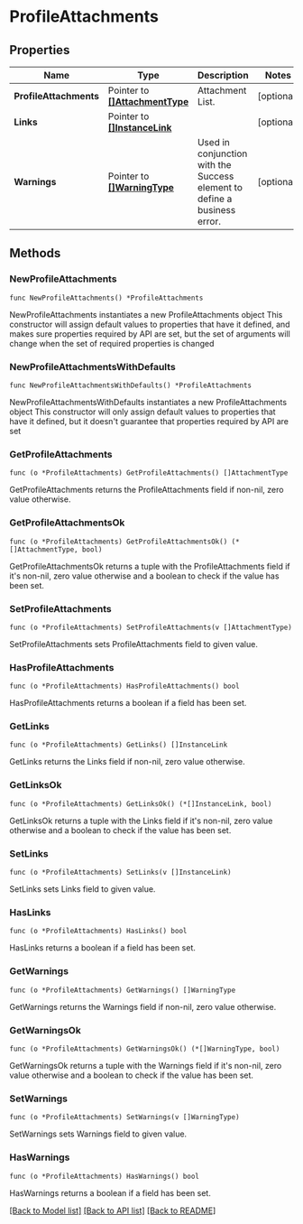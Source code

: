 # ProfileAttachments

## Properties

Name | Type | Description | Notes
------------ | ------------- | ------------- | -------------
**ProfileAttachments** | Pointer to [**[]AttachmentType**](AttachmentType.md) | Attachment List. | [optional] 
**Links** | Pointer to [**[]InstanceLink**](InstanceLink.md) |  | [optional] 
**Warnings** | Pointer to [**[]WarningType**](WarningType.md) | Used in conjunction with the Success element to define a business error. | [optional] 

## Methods

### NewProfileAttachments

`func NewProfileAttachments() *ProfileAttachments`

NewProfileAttachments instantiates a new ProfileAttachments object
This constructor will assign default values to properties that have it defined,
and makes sure properties required by API are set, but the set of arguments
will change when the set of required properties is changed

### NewProfileAttachmentsWithDefaults

`func NewProfileAttachmentsWithDefaults() *ProfileAttachments`

NewProfileAttachmentsWithDefaults instantiates a new ProfileAttachments object
This constructor will only assign default values to properties that have it defined,
but it doesn't guarantee that properties required by API are set

### GetProfileAttachments

`func (o *ProfileAttachments) GetProfileAttachments() []AttachmentType`

GetProfileAttachments returns the ProfileAttachments field if non-nil, zero value otherwise.

### GetProfileAttachmentsOk

`func (o *ProfileAttachments) GetProfileAttachmentsOk() (*[]AttachmentType, bool)`

GetProfileAttachmentsOk returns a tuple with the ProfileAttachments field if it's non-nil, zero value otherwise
and a boolean to check if the value has been set.

### SetProfileAttachments

`func (o *ProfileAttachments) SetProfileAttachments(v []AttachmentType)`

SetProfileAttachments sets ProfileAttachments field to given value.

### HasProfileAttachments

`func (o *ProfileAttachments) HasProfileAttachments() bool`

HasProfileAttachments returns a boolean if a field has been set.

### GetLinks

`func (o *ProfileAttachments) GetLinks() []InstanceLink`

GetLinks returns the Links field if non-nil, zero value otherwise.

### GetLinksOk

`func (o *ProfileAttachments) GetLinksOk() (*[]InstanceLink, bool)`

GetLinksOk returns a tuple with the Links field if it's non-nil, zero value otherwise
and a boolean to check if the value has been set.

### SetLinks

`func (o *ProfileAttachments) SetLinks(v []InstanceLink)`

SetLinks sets Links field to given value.

### HasLinks

`func (o *ProfileAttachments) HasLinks() bool`

HasLinks returns a boolean if a field has been set.

### GetWarnings

`func (o *ProfileAttachments) GetWarnings() []WarningType`

GetWarnings returns the Warnings field if non-nil, zero value otherwise.

### GetWarningsOk

`func (o *ProfileAttachments) GetWarningsOk() (*[]WarningType, bool)`

GetWarningsOk returns a tuple with the Warnings field if it's non-nil, zero value otherwise
and a boolean to check if the value has been set.

### SetWarnings

`func (o *ProfileAttachments) SetWarnings(v []WarningType)`

SetWarnings sets Warnings field to given value.

### HasWarnings

`func (o *ProfileAttachments) HasWarnings() bool`

HasWarnings returns a boolean if a field has been set.


[[Back to Model list]](../README.md#documentation-for-models) [[Back to API list]](../README.md#documentation-for-api-endpoints) [[Back to README]](../README.md)


